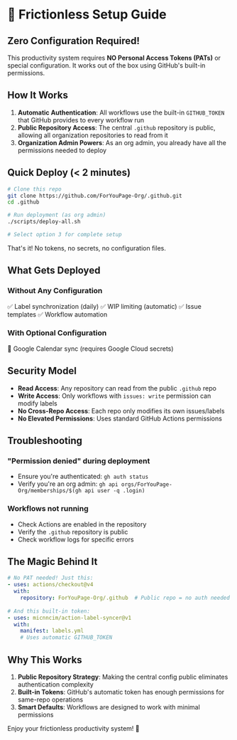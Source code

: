 # 🎉 Frictionless Setup Guide

## Zero Configuration Required!

This productivity system requires **NO Personal Access Tokens (PATs)** or special configuration. It works out of the box using GitHub's built-in permissions.

## How It Works

1. **Automatic Authentication**: All workflows use the built-in `GITHUB_TOKEN` that GitHub provides to every workflow run
2. **Public Repository Access**: The central `.github` repository is public, allowing all organization repositories to read from it
3. **Organization Admin Powers**: As an org admin, you already have all the permissions needed to deploy

## Quick Deploy (< 2 minutes)

```bash
# Clone this repo
git clone https://github.com/ForYouPage-Org/.github.git
cd .github

# Run deployment (as org admin)
./scripts/deploy-all.sh

# Select option 3 for complete setup
```

That's it! No tokens, no secrets, no configuration files.

## What Gets Deployed

### Without Any Configuration
✅ Label synchronization (daily)
✅ WIP limiting (automatic)
✅ Issue templates
✅ Workflow automation

### With Optional Configuration
📅 Google Calendar sync (requires Google Cloud secrets)

## Security Model

- **Read Access**: Any repository can read from the public `.github` repo
- **Write Access**: Only workflows with `issues: write` permission can modify labels
- **No Cross-Repo Access**: Each repo only modifies its own issues/labels
- **No Elevated Permissions**: Uses standard GitHub Actions permissions

## Troubleshooting

### "Permission denied" during deployment
- Ensure you're authenticated: `gh auth status`
- Verify you're an org admin: `gh api orgs/ForYouPage-Org/memberships/$(gh api user -q .login)`

### Workflows not running
- Check Actions are enabled in the repository
- Verify the `.github` repository is public
- Check workflow logs for specific errors

## The Magic Behind It

```yaml
# No PAT needed! Just this:
- uses: actions/checkout@v4
  with:
    repository: ForYouPage-Org/.github  # Public repo = no auth needed
    
# And this built-in token:
- uses: micnncim/action-label-syncer@v1
  with:
    manifest: labels.yml
    # Uses automatic GITHUB_TOKEN
```

## Why This Works

1. **Public Repository Strategy**: Making the central config public eliminates authentication complexity
2. **Built-in Tokens**: GitHub's automatic token has enough permissions for same-repo operations
3. **Smart Defaults**: Workflows are designed to work with minimal permissions

Enjoy your frictionless productivity system! 🚀